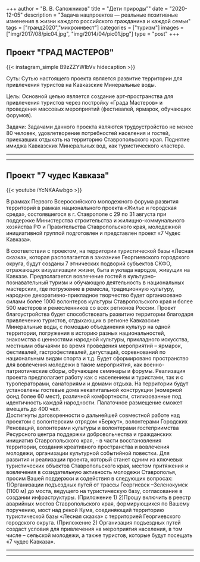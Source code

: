 +++
author = "В. В. Сапожников"
title = "Дети природы”"
date = "2020-12-05"
description = "Задача нацпроектов — реальные позитивные изменения в жизни каждого российского гражданина и каждой семьи"
tags = ["гранд2020","микроинвест"]
categories = ["туризм"]
images = ["img/2017/08/pic04.jpg", "img/2014/04/pic01.jpg"]
type = "post"
+++



## Проект "ГРАД МАСТЕРОВ"

{{< instagram_simple B9zZZYWIbVv hidecaption >}}

Суть: Сутью настоящего проекта является развитие территории для привлечения туристов на Кавказские Минеральные воды.

Цель: Основной целью является создание арт-пространства для привлечения туристов через постройку «Града Мастеров» и проведения массовых мероприятий (фестивалей, ярмарок, обучающих форумов).

Задачи: Задачами данного проекта являются трудоустройство не менее 80 человек,  удовлетворение потребностей населения и гостей, приехавших отдыхать на территорию Ставропольского края. Поднятие имиджа Кавказских Минеральных вод, как туристического кластера.


---
---

## Проект "7 чудес Кавказа"

{{< youtube iYcNKAAwbgo >}}

   В рамках Первого Всероссийского молодежного форума развития территорий в рамках национального проекта «Жилье и городская среда», состоявшегося в г. Ставрополе с 29 по 31 августа при поддержке Министерства строительства и жилищно-коммунального хозяйства РФ и Правительства Ставропольского края, молодежной инициативной группой подготовлен и представлен проект «7 Чудес Кавказа». 

В соответствии с проектом, на территории туристической базы «Лесная сказка», которая располагается в заказнике Георгиевского городского округа,  будут созданы 7 этнических подворий субъектов СКФО, отражающих визуализации жизни, быта и уклада народов, живущих на Кавказе.
 Предполагается вовлечение гостей в культурно-познавательный туризм и обучающую деятельность в национальных мастерских, где погружение в ремесла, традиционную культуру, народное декоративно-прикладное творчество будет организовано силами более 1000 волонтеров культуры Ставропольского края и более 500 мастеров и ремесленников со всех регионов России. 
Проект благоустройства будет способствовать развитию территории благодаря привлечению туристов, отдыхающих в регионе Кавказские Минеральные воды, с помощью объединения культур на одной территории,  погружения в историю разных национальностей, знакомства с ценностями народной культуры, прикладного искусства, местными обычаями во время проведения мероприятий – ярмарок, фестивалей, гастрофестивалей, дегустаций, соревнований по национальным видам спорта и т.д. Будет сформировано пространство для вовлечения молодежи в такие мероприятия, как военно-патриотические сборы, обучающие семинары и форумы. Реализация проекта предполагает работу как с населением и туристами, так и с туроператорами, санаториями и домами отдыха. На территории будут установлены гостевые дома некапитальной конструкции (номерной фонд более 60 мест), различной комфортности, стилизованные под идентичность каждой народности. Палаточное размещение сможет вмещать до 400 чел.  
 Достигнуты договоренности о дальнейшей совместной работе над проектом с волонтерским отрядом «Беркут», волонтерами Городских Реноваций, волонтерами культуры и волонтерами гостеприимства Ресурсного центра поддержки добровольчества и гражданских инициатив Ставропольского края, - в части восстановления территории, создания креативного пространства и вовлечения молодежи, организации культурной событийной повестки.
Для развития и реализации проекта, который станет одним из ключевых туристических объектов Ставропольского края, местом притяжения и  вовлечения в созидательную активность молодежи Ставрополья, просим Вашей поддержки и содействия в следующих вопросах:
1)Организации подъездных путей от трассы Георгиевск –Зеленокумск (1100 м) до моста, ведущего на туристическую базу, согласование в создании инфраструктуры. (Приложение 1)
2)Прошу включить в реестр аварийных мостов Ставропольского края,  формирующихся по Вашему поручению, мост над рекой Кума, соединяющий территорию туристической базы «Лесная сказка» с территорией Георгиевского городского округа. (Приложение 2) 
Организация подъездных путей создаст условия для привлечения на мероприятия населения, в том числе – сельской молодежи, а также туристов, которые будут посещать «7 чудес Кавказа».


---
---






